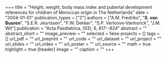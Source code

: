 +++
title = "Height, weight, body mass index and pubertal development references for children of Moroccan origin in The Netherlands"
date = "2004-01-01"
publication_types = ["2"]
authors = ["A.M. Fredriks", "**S. van Buuren**", "S.E.R. Jeurissen", "F.W. Dekker", "S.P. Verloove-Vanhorick", "J.M. Wit"]
publication = "Acta Paediatrica, (93), 6, _817--824_"
abstract = ""
abstract_short = ""
image_preview = ""
selected = false
projects = []
tags = []
url_pdf = ""
url_preprint = ""
url_code = ""
url_dataset = ""
url_project = ""
url_slides = ""
url_video = ""
url_poster = ""
url_source = ""
math = true
highlight = true
[header]
image = ""
caption = ""
+++
